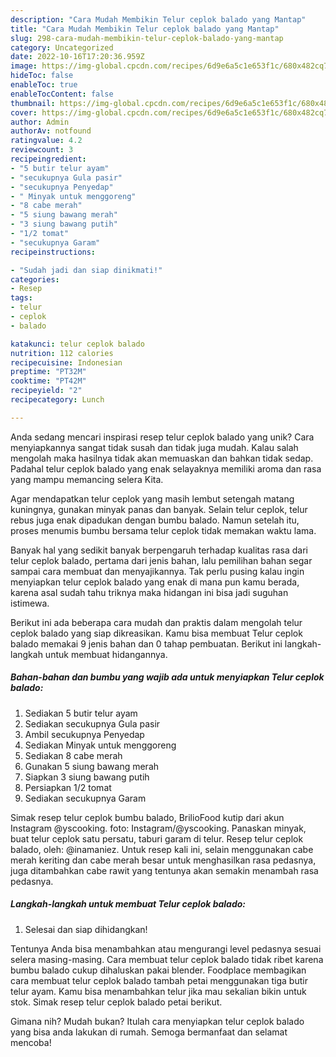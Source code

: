 ```yaml
---
description: "Cara Mudah Membikin Telur ceplok balado yang Mantap"
title: "Cara Mudah Membikin Telur ceplok balado yang Mantap"
slug: 298-cara-mudah-membikin-telur-ceplok-balado-yang-mantap
category: Uncategorized
date: 2022-10-16T17:20:36.959Z
image: https://img-global.cpcdn.com/recipes/6d9e6a5c1e653f1c/680x482cq70/telur-ceplok-balado-foto-resep-utama.jpg
hideToc: false
enableToc: true
enableTocContent: false
thumbnail: https://img-global.cpcdn.com/recipes/6d9e6a5c1e653f1c/680x482cq70/telur-ceplok-balado-foto-resep-utama.jpg
cover: https://img-global.cpcdn.com/recipes/6d9e6a5c1e653f1c/680x482cq70/telur-ceplok-balado-foto-resep-utama.jpg
author: Admin
authorAv: notfound
ratingvalue: 4.2
reviewcount: 3
recipeingredient:
- "5 butir telur ayam"
- "secukupnya Gula pasir"
- "secukupnya Penyedap"
- " Minyak untuk menggoreng"
- "8 cabe merah"
- "5 siung bawang merah"
- "3 siung bawang putih"
- "1/2 tomat"
- "secukupnya Garam"
recipeinstructions:

- "Sudah jadi dan siap dinikmati!"
categories:
- Resep
tags:
- telur
- ceplok
- balado

katakunci: telur ceplok balado 
nutrition: 112 calories
recipecuisine: Indonesian
preptime: "PT32M"
cooktime: "PT42M"
recipeyield: "2"
recipecategory: Lunch

---
```





Anda sedang mencari inspirasi resep telur ceplok balado yang unik? Cara menyiapkannya sangat tidak susah dan tidak juga mudah. Kalau salah mengolah maka hasilnya tidak akan memuaskan dan bahkan tidak sedap. Padahal telur ceplok balado yang enak selayaknya memiliki aroma dan rasa yang mampu memancing selera Kita.





Agar mendapatkan telur ceplok yang masih lembut setengah matang kuningnya, gunakan minyak panas dan banyak. Selain telur ceplok, telur rebus juga enak dipadukan dengan bumbu balado. Namun setelah itu, proses menumis bumbu bersama telur ceplok tidak memakan waktu lama.

Banyak hal yang sedikit banyak berpengaruh terhadap kualitas rasa dari telur ceplok balado, pertama dari jenis bahan, lalu pemilihan bahan segar sampai cara membuat dan menyajikannya. Tak perlu pusing kalau ingin menyiapkan telur ceplok balado yang enak di mana pun kamu berada, karena asal sudah tahu triknya maka hidangan ini bisa jadi suguhan istimewa.






Berikut ini ada beberapa cara mudah dan praktis dalam mengolah telur ceplok balado yang siap dikreasikan. Kamu bisa membuat Telur ceplok balado memakai 9 jenis bahan dan 0 tahap pembuatan. Berikut ini langkah-langkah untuk membuat hidangannya.

<!--inarticleads1-->

##### Bahan-bahan dan bumbu yang wajib ada untuk menyiapkan Telur ceplok balado:

1. Sediakan 5 butir telur ayam
1. Sediakan secukupnya Gula pasir
1. Ambil secukupnya Penyedap
1. Sediakan  Minyak untuk menggoreng
1. Sediakan 8 cabe merah
1. Gunakan 5 siung bawang merah
1. Siapkan 3 siung bawang putih
1. Persiapkan 1/2 tomat
1. Sediakan secukupnya Garam


Simak resep telur ceplok bumbu balado, BrilioFood kutip dari akun Instagram @yscooking. foto: Instagram/@yscooking. Panaskan minyak, buat telur ceplok satu persatu, taburi garam di telur. Resep telur ceplok balado, oleh: @inamaniez. Untuk resep kali ini, selain menggunakan cabe merah keriting dan cabe merah besar untuk menghasilkan rasa pedasnya, juga ditambahkan cabe rawit yang tentunya akan semakin menambah rasa pedasnya. 

<!--inarticleads2-->

##### Langkah-langkah untuk membuat Telur ceplok balado:


1. Selesai dan siap dihidangkan!

Tentunya Anda bisa menambahkan atau mengurangi level pedasnya sesuai selera masing-masing. Cara membuat telur ceplok balado tidak ribet karena bumbu balado cukup dihaluskan pakai blender. Foodplace membagikan cara membuat telur ceplok balado tambah petai menggunakan tiga butir telur ayam. Kamu bisa menambahkan telur jika mau sekalian bikin untuk stok. Simak resep telur ceplok balado petai berikut. 

Gimana nih? Mudah bukan? Itulah cara menyiapkan telur ceplok balado yang bisa anda lakukan di rumah. Semoga bermanfaat dan selamat mencoba!
